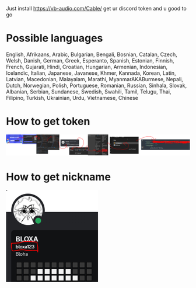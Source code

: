 Just install https://vb-audio.com/Cable/ get ur discord token and u good to go

# Possible languages
English,
Afrikaans, Arabic, Bulgarian, Bengali, Bosnian, Catalan, Czech, Welsh, Danish, German, Greek, Esperanto, Spanish, Estonian, Finnish, French, Gujarati, Hindi, Croatian, Hungarian, Armenian, Indonesian, Icelandic, Italian, Japanese, Javanese, Khmer, Kannada, Korean, Latin, Latvian, Macedonian, Malayalam, Marathi, MyanmarAKABurmese, Nepali, Dutch, Norwegian, Polish, Portuguese, Romanian, Russian, Sinhala, Slovak, Albanian, Serbian, Sundanese, Swedish, Swahili, Tamil, Telugu, Thai, Filipino, Turkish, Ukrainian, Urdu, Vietnamese, Chinese

# How to get token
![How to get token](Instructions/how_to_get_token.png)

# How to get nickname
![How to get nickname](Instructions/how_to_get_nickname.PNG)
